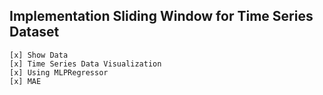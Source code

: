 ## **Implementation Sliding Window for Time Series Dataset**
 
    [x] Show Data
    [x] Time Series Data Visualization
    [x] Using MLPRegressor
    [x] MAE
